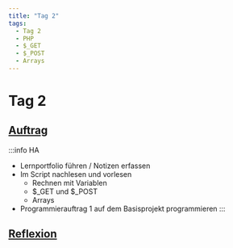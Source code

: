 ```yaml
---
title: "Tag 2"
tags:
  - Tag 2
  - PHP
  - $_GET
  - $_POST
  - Arrays
---
```


# Tag 2

## [Auftrag](./auftrag)

:::info HA
- Lernportfolio führen / Notizen erfassen
- Im Script nachlesen und vorlesen
  - Rechnen mit Variablen
  - $_GET und $_POST
  - Arrays
- Programmierauftrag 1 auf dem Basisprojekt programmieren
:::

## [Reflexion](./reflexion)